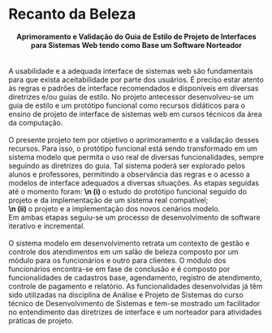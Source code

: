 # Recanto da Beleza
<b><center> Aprimoramento e Validação do Guia de Estilo de Projeto de Interfaces para Sistemas Web tendo como Base um Software Norteador</center></b>
<br><br>
A usabilidade e a adequada interface de sistemas web são fundamentais para que exista aceitabilidade por parte dos usuários. É preciso estar atento às regras e padrões de interface recomendados e disponíveis em diversas diretrizes e/ou guias de estilo. No projeto antecessor desenvolveu-se um guia de estilo e um protótipo funcional como recursos didáticos para o ensino de projeto de interface de sistemas web em cursos técnicos da área da computação. 
<br><br>
O presente projeto tem por objetivo o aprimoramento e a validação desses recursos. Para isso, o protótipo funcional está sendo transformado em um sistema modelo que permita o uso real de diversas funcionalidades, sempre seguindo as diretrizes do guia. Tal sistema poderá ser explorado pelos alunos e professores, permitindo a observância das regras e o acesso a modelos de interface adequados a diversas situações. As etapas seguidas até o momento foram: 
<b>  \n (i) </b> o estudo do protótipo funcional seguido do projeto e da implementação de um sistema real compatível; 
<br>
<b>  \n (ii) </b> o projeto e a implementação dos novos cenários modelo. 
<br>
Em ambas etapas seguiu-se um processo de desenvolvimento de software iterativo e incremental. 
<br><br>
O sistema modelo em desenvolvimento retrata um contexto de gestão e controle dos atendimentos em um salão de beleza composto por um módulo para os funcionários e outro para clientes. O módulo dos funcionários encontra-se em fase de conclusão e é composto por funcionalidades de cadastros base, agendamento, registro de atendimento, controle de pagamento e relatório. As funcionalidades desenvolvidas já têm sido utilizadas na disciplina de Análise e Projeto de Sistemas do curso técnico de Desenvolvimento de Sistemas e tem-se mostrado um facilitador no entendimento das diretrizes de interface e um norteador para atividades práticas de projeto. 
